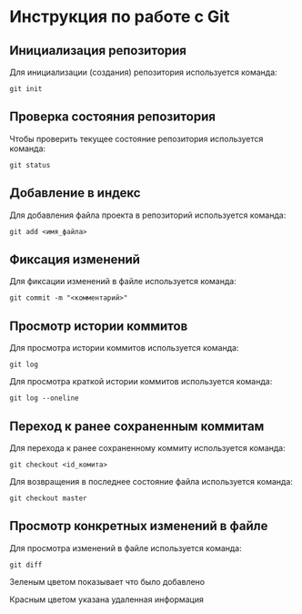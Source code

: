 # **Инструкция по работе с Git**



## Инициализация репозитория

Для инициализации (создания) репозитория используется команда:

    git init

## Проверка состояния репозитория

Чтобы проверить текущее состояние репозитория используется команда:

    git status

## Добавление в индекс
Для добавления файла проекта в репозиторий используется команда:

    git add <имя_файла> 

## Фиксация изменений

Для фиксации изменений в файле используется команда:

    git commit -m "<комментарий>"

## Просмотр истории коммитов

Для просмотра истории коммитов используется команда:

    git log

Для просмотра краткой истории коммитов используется команда:

    git log --oneline

## Переход к ранее сохраненным коммитам 

Для перехода к ранее сохраненному коммиту используется команда:

    git checkout <id_комита>

Для возвращения в последнее состояние файла используется команда:

    git checkout master

## Просмотр конкретных изменений в файле 

Для просмотра изменений в файле используется команда:

    git diff

Зеленым цветом показывает что было добавлено

Красным цветом указана удаленная информация    